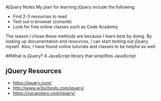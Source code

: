 #jQuery Notes
My plan for learning jQuery include the following:
* Find 2-3 resources to read
* Test out in browser (console)
* Look for free online classes such as Code Academy

The reason I chose these methods are because I learn best by doing. By looking up documentation and resources, I can start testing out jQuery myself. Also, I have found online tutorials and classes to be helpful as well.

##What is jQuery?
A JavaScript library that simplifies JavaScript

## jQuery Resources
* https://jquery.com/
* http://www.w3schools.com/jquery/
* https://oscarotero.com/jquery/
